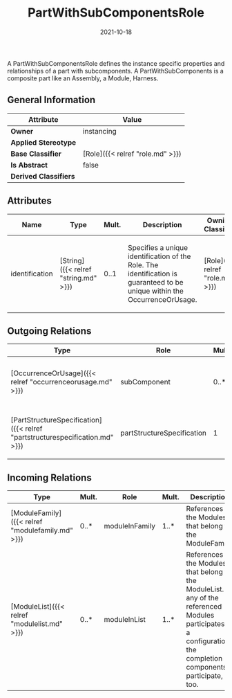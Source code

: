 ﻿---
title: PartWithSubComponentsRole
toc: false
type: specs
date: "2021-10-18"
draft: false
specification: VEC
version: 1.2.1
documentType: "Recommendation"
elementType: Class
classes:
  - PartWithSubComponentsRole
menu_name: vec-1.2.1
---
<p>A PartWithSubComponentsRole defines the instance specific properties and relationships of a part with subcomponents. A PartWithSubComponents is a composite part like an Assembly, a Module, Harness.  </p>

## General Information

| Attribute               | Value |
|-------------------------|-------|
| **Owner**               | instancing |
| **Applied Stereotype**  |   |
| **Base Classifier**     | [Role]({{< relref "role.md" >}})<br/>  |
| **Is Abstract**         | false |
| **Derived Classifiers** |   |

## Attributes
|  Name  |  Type  |  Mult.  |  Description  |  Owning Classifier  |
|--------|--------|---------|---------------|--------------|
|identification | [String]({{< relref "string.md" >}}) | 0..1 | <p> Specifies a unique identification of the Role. The identification is guaranteed to be unique within the OccurrenceOrUsage.      </p> | [Role]({{< relref "role.md" >}}) |

## Outgoing Relations
|    Type  |   Role   |   Mult.   |   Mult.   |   Description   |
|----------|----------|-----------|-----------|-----------------|
| [OccurrenceOrUsage]({{< relref "occurrenceorusage.md" >}}) | subComponent | 0..* | 0..* | <p> References the subcomponents that belong to this instance of a PartWithSubComponents.      </p> |
| [PartStructureSpecification]({{< relref "partstructurespecification.md" >}}) | partStructureSpecification | 1 | 0..* | <p> References the <i>PartStructureSpecification </i>that is instantiated by this <i>PartWithSubComponentsRole</i>.      </p> |
##  Incoming Relations
|    Type  |   Mult.  |   Role    |   Mult.   |   Description  |
|----------|----------|-----------|-----------|----------------|
| [ModuleFamily]({{< relref "modulefamily.md" >}}) | 0..* | moduleInFamily | 1..* | References the Modules that belong to the ModuleFamily. |
| [ModuleList]({{< relref "modulelist.md" >}}) | 0..* | moduleInList | 1..* | References the Modules that belong to the ModuleList. If any of the referenced Modules participates in a configuration the completion components participate, too. |
